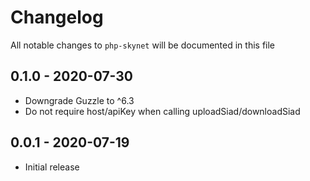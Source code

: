 # Changelog

All notable changes to `php-skynet` will be documented in this file

## 0.1.0 - 2020-07-30
- Downgrade Guzzle to ^6.3
- Do not require host/apiKey when calling uploadSiad/downloadSiad

## 0.0.1 - 2020-07-19

- Initial release
